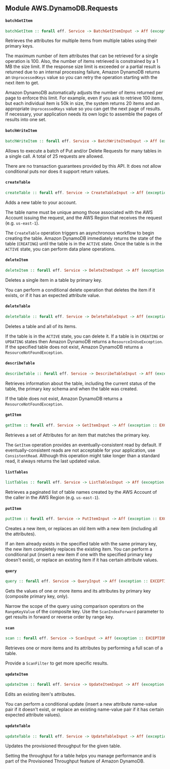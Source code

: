 ## Module AWS.DynamoDB.Requests

#### `batchGetItem`

``` purescript
batchGetItem :: forall eff. Service -> BatchGetItemInput -> Aff (exception :: EXCEPTION | eff) BatchGetItemOutput
```

<p>Retrieves the attributes for multiple items from multiple tables using their primary keys.</p> <p>The maximum number of item attributes that can be retrieved for a single operation is 100. Also, the number of items retrieved is constrained by a 1 MB the size limit. If the response size limit is exceeded or a partial result is returned due to an internal processing failure, Amazon DynamoDB returns an <code>UnprocessedKeys</code> value so you can retry the operation starting with the next item to get.</p> <p>Amazon DynamoDB automatically adjusts the number of items returned per page to enforce this limit. For example, even if you ask to retrieve 100 items, but each individual item is 50k in size, the system returns 20 items and an appropriate <code>UnprocessedKeys</code> value so you can get the next page of results. If necessary, your application needs its own logic to assemble the pages of results into one set.</p>

#### `batchWriteItem`

``` purescript
batchWriteItem :: forall eff. Service -> BatchWriteItemInput -> Aff (exception :: EXCEPTION | eff) BatchWriteItemOutput
```

<p>Allows to execute a batch of Put and/or Delete Requests for many tables in a single call. A total of 25 requests are allowed.</p> <p>There are no transaction guarantees provided by this API. It does not allow conditional puts nor does it support return values.</p>

#### `createTable`

``` purescript
createTable :: forall eff. Service -> CreateTableInput -> Aff (exception :: EXCEPTION | eff) CreateTableOutput
```

<p>Adds a new table to your account.</p> <p>The table name must be unique among those associated with the AWS Account issuing the request, and the AWS Region that receives the request (e.g. <code>us-east-1</code>).</p> <p>The <code>CreateTable</code> operation triggers an asynchronous workflow to begin creating the table. Amazon DynamoDB immediately returns the state of the table (<code>CREATING</code>) until the table is in the <code>ACTIVE</code> state. Once the table is in the <code>ACTIVE</code> state, you can perform data plane operations.</p>

#### `deleteItem`

``` purescript
deleteItem :: forall eff. Service -> DeleteItemInput -> Aff (exception :: EXCEPTION | eff) DeleteItemOutput
```

<p>Deletes a single item in a table by primary key.</p> <p>You can perform a conditional delete operation that deletes the item if it exists, or if it has an expected attribute value.</p>

#### `deleteTable`

``` purescript
deleteTable :: forall eff. Service -> DeleteTableInput -> Aff (exception :: EXCEPTION | eff) DeleteTableOutput
```

<p>Deletes a table and all of its items.</p> <p>If the table is in the <code>ACTIVE</code> state, you can delete it. If a table is in <code>CREATING</code> or <code>UPDATING</code> states then Amazon DynamoDB returns a <code>ResourceInUseException</code>. If the specified table does not exist, Amazon DynamoDB returns a <code>ResourceNotFoundException</code>.</p>

#### `describeTable`

``` purescript
describeTable :: forall eff. Service -> DescribeTableInput -> Aff (exception :: EXCEPTION | eff) DescribeTableOutput
```

<p>Retrieves information about the table, including the current status of the table, the primary key schema and when the table was created.</p> <p>If the table does not exist, Amazon DynamoDB returns a <code>ResourceNotFoundException</code>.</p>

#### `getItem`

``` purescript
getItem :: forall eff. Service -> GetItemInput -> Aff (exception :: EXCEPTION | eff) GetItemOutput
```

<p>Retrieves a set of Attributes for an item that matches the primary key.</p> <p>The <code>GetItem</code> operation provides an eventually-consistent read by default. If eventually-consistent reads are not acceptable for your application, use <code>ConsistentRead</code>. Although this operation might take longer than a standard read, it always returns the last updated value.</p>

#### `listTables`

``` purescript
listTables :: forall eff. Service -> ListTablesInput -> Aff (exception :: EXCEPTION | eff) ListTablesOutput
```

<p>Retrieves a paginated list of table names created by the AWS Account of the caller in the AWS Region (e.g. <code>us-east-1</code>).</p>

#### `putItem`

``` purescript
putItem :: forall eff. Service -> PutItemInput -> Aff (exception :: EXCEPTION | eff) PutItemOutput
```

<p>Creates a new item, or replaces an old item with a new item (including all the attributes).</p> <p>If an item already exists in the specified table with the same primary key, the new item completely replaces the existing item. You can perform a conditional put (insert a new item if one with the specified primary key doesn't exist), or replace an existing item if it has certain attribute values.</p>

#### `query`

``` purescript
query :: forall eff. Service -> QueryInput -> Aff (exception :: EXCEPTION | eff) QueryOutput
```

<p>Gets the values of one or more items and its attributes by primary key (composite primary key, only).</p> <p>Narrow the scope of the query using comparison operators on the <code>RangeKeyValue</code> of the composite key. Use the <code>ScanIndexForward</code> parameter to get results in forward or reverse order by range key.</p>

#### `scan`

``` purescript
scan :: forall eff. Service -> ScanInput -> Aff (exception :: EXCEPTION | eff) ScanOutput
```

<p>Retrieves one or more items and its attributes by performing a full scan of a table.</p> <p>Provide a <code>ScanFilter</code> to get more specific results.</p>

#### `updateItem`

``` purescript
updateItem :: forall eff. Service -> UpdateItemInput -> Aff (exception :: EXCEPTION | eff) UpdateItemOutput
```

<p>Edits an existing item's attributes.</p> <p>You can perform a conditional update (insert a new attribute name-value pair if it doesn't exist, or replace an existing name-value pair if it has certain expected attribute values).</p>

#### `updateTable`

``` purescript
updateTable :: forall eff. Service -> UpdateTableInput -> Aff (exception :: EXCEPTION | eff) UpdateTableOutput
```

<p>Updates the provisioned throughput for the given table.</p> <p>Setting the throughput for a table helps you manage performance and is part of the Provisioned Throughput feature of Amazon DynamoDB.</p>


